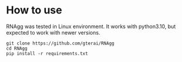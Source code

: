 # How to use
RNAgg was tested in Linux environment. It works with python3.10, but expected to work with newer versions.

```
git clone https://github.com/gterai/RNAgg
cd RNAgg
pip install -r requirements.txt
```

